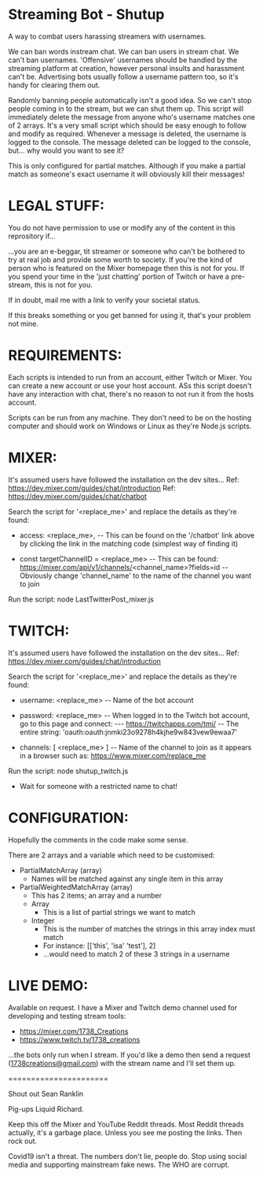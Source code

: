 Streaming Bot - Shutup
======================
A way to combat users harassing streamers with usernames.

We can ban words instream chat. We can ban users in stream chat. We can't ban usernames. 'Offensive' usernames should be handled by the streaming platform at creation, however personal insults and harassment can't be. Advertising bots usually follow a username pattern too, so it's handy for clearing them out.

Randomly banning people automatically isn't a good idea. So we can't stop people coming in to the stream, but we can shut them up. This script will immediately delete the message from anyone who's username matches one of 2 arrays. It's a very small script which should be easy enough to follow and modify as required. Whenever a message is deleted, the username is logged to the console. The message deleted can be logged to the console, but... why would you want to see it?

This is only configured for partial matches. Although if you make a partial match as someone's exact username it will obviously kill their messages!


LEGAL STUFF:
============
You do not have permission to use or modify any of the content in this reprository if...

...you are an e-beggar, tit streamer or someone who can't be bothered to try at real job and provide some worth to society. If you're the kind of person who is featured on the Mixer homepage then this is not for you. If you spend your time in the 'just chatting' portion of Twitch or have a pre-stream, this is not for you.

If in doubt, mail me with a link to verify your societal status.

If this breaks something or you get banned for using it, that's your problem not mine.


REQUIREMENTS:
=============
Each scripts is intended to run from an account, either Twitch or Mixer. You can create a new account or use your host account. ASs this script doesn't have any interaction with chat, there's no reason to not run it from the hosts account.

Scripts can be run from any machine. They don't need to be on the hosting computer and should work on Windows or Linux as they're Node.js scripts.


MIXER:
======
It's assumed users have followed the installation on the dev sites...
Ref: https://dev.mixer.com/guides/chat/introduction
Ref: https://dev.mixer.com/guides/chat/chatbot

Search the script for '<replace_me>' and replace the details as they're found:

- access: <replace_me>,
-- This can be found on the '/chatbot' link above by clicking the link in the matching code (simplest way of finding it)

- const targetChannelID = <replace_me>
-- This can be found: https://mixer.com/api/v1/channels/<channel_name>?fields=id
-- Obviously change 'channel_name' to the name of the channel you want to join

Run the script: node LastTwitterPost_mixer.js


TWITCH:
=======
It's assumed users have followed the installation on the dev sites...
Ref: https://dev.mixer.com/guides/chat/introduction


Search the script for '<replace_me>' and replace the details as they're found:

- username: <replace_me>
-- Name of the bot account

- password: <replace_me>
-- When logged in to the Twitch bot account, go to this page and connect:
--- https://twitchapps.com/tmi/
-- The entire string: 'oauth:oauth:jnmki23o9278h4kjhe9w843vew9ewaa7'

- channels: [ <replace_me> ]
-- Name of the channel to join as it appears in a browser such as: https://www.mixer.com/replace_me


Run the script: node shutup_twitch.js
- Wait for someone with a restricted name to chat!


CONFIGURATION:
==============
Hopefully the comments in the code make some sense.

There are 2 arrays and a variable which need to be customised:
- PartialMatchArray (array)
  - Names will be matched against any single item in this array
- PartialWeightedMatchArray (array)
  - This has 2 items; an array and a number
  - Array
    - This is a list of partial strings we want to match
  - Integer
    - This is the number of matches the strings in this array index must match
    - For instance: [['this', 'isa' 'test'], 2]
    - ...would need to match 2 of these 3 strings in a username


LIVE DEMO:
==========
Available on request. I have a Mixer and Twitch demo channel used for developing and testing stream tools:
- https://mixer.com/1738_Creations
- https://www.twitch.tv/1738_creations

...the bots only run when I stream. If you'd like a demo then send a request (1738creations@gmail.com) with the stream name and I'll set them up.



======================

Shout out Sean Ranklin

Pig-ups Liquid Richard.

Keep this off the Mixer and YouTube Reddit threads. Most Reddit threads actually, it's a garbage place. Unless you see me posting the links. Then rock out.


Covid19 isn't a threat. The numbers don't lie, people do. Stop using social media and supporting mainstream fake news. The WHO are corrupt.
